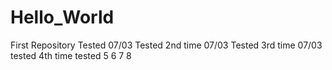 # Hello_World
First Repository
Tested 07/03
Tested 2nd time 07/03
Tested 3rd time 07/03
tested 4th time
tested 5
6
7
8
